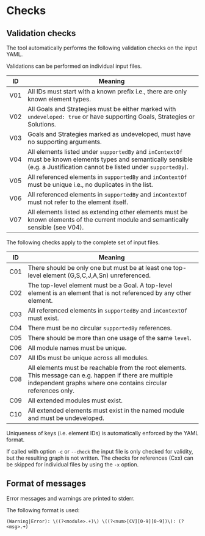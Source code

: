 
# Checks

## Validation checks

The tool automatically performs the following validation checks on the input YAML.

Validations can be performed on individual input files.

| ID  | Meaning                                                                                      |
|-----|----------------------------------------------------------------------------------------------|
| V01 | All IDs must start with a known prefix i.e., there are only known element types.             |
| V02 | All Goals and Strategies must be either marked with `undeveloped: true` or have supporting Goals, Strategies or Solutions. |
| V03 | Goals and Strategies marked as undeveloped, must have no supporting arguments.               |
| V04 | All elements listed under `supportedBy` and `inContextOf` must be known elements types and semantically sensible (e.g. a Justification cannot be listed under `supportedBy`). |
| V05 | All referenced elements in `supportedBy` and `inContextOf` must be unique i.e., no duplicates in the list.  |
| V06 | All referenced elements in `supportedBy` and `inContextOf` must not refer to the element itself.            |
| V07 | All elements listed as extending other elements must be known elements of the current module and semantically sensible (see V04). |

The following checks apply to the complete set of input files.

| ID  | Meaning                                                                                      |
|-----|----------------------------------------------------------------------------------------------|
| C01 | There should be only one but must be at least one top-level element (G,S,C,J,A,Sn) unreferenced. 
| C02 | The top-level element must be a Goal. A top-level element is an element that is not referenced by any other element.
| C03 | All referenced elements in `supportedBy` and `inContextOf` must exist.
| C04 | There must be no circular `supportedBy` references.
| C05 | There should be more than one usage of the same `level`.
| C06 | All module names must be unique.
| C07 | All IDs must be unique across all modules.
| C08 | All elements must be reachable from the root elements.      This message can e.g. happen if there are multiple independent graphs where one contains circular references only.
| C09 | All extended modules must exist.
| C10 | All extended elements must exist in the named module and must be undeveloped.


Uniqueness of keys (i.e. element IDs) is automatically enforced by the YAML format.


If called with option `-c` or `--check` the input file is only checked for validity, but the resulting graph is not written.
The checks for references (Cxx) can be skipped for individual files by using the `-x` option.

## Format of messages

Error messages and warnings are printed to stderr.

The following format is used:

    (Warning|Error): \((?<module>.+)\) \((?<num>[CV][0-9][0-9])\): (?<msg>.+) 

